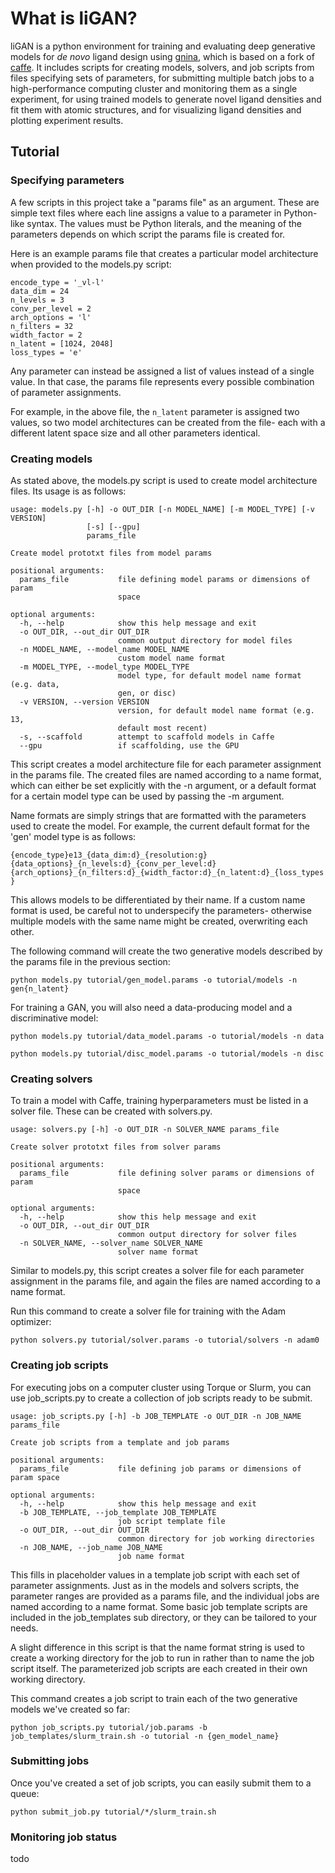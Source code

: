# What is liGAN?

liGAN is a python environment for training and evaluating deep generative models for *de novo* ligand design using [gnina](https://github.com/gnina/gnina), which is based on a fork of [caffe](https://github.com/BVLC/caffe). It includes scripts for creating models, solvers, and job scripts from files specifying sets of parameters, for submitting multiple batch jobs to a high-performance computing cluster and monitoring them as a single experiment, for using trained models to generate novel ligand densities and fit them with atomic structures, and for visualizing ligand densities and plotting experiment results.

## Tutorial

### Specifying parameters

A few scripts in this project take a "params file" as an argument. These are simple text files where each line assigns a value to a parameter in Python-like syntax. The values must be Python literals, and the meaning of the parameters depends on which script the params file is created for.

Here is an example params file that creates a particular model architecture when provided to the models.py script:
```
encode_type = '_vl-l'
data_dim = 24
n_levels = 3
conv_per_level = 2
arch_options = 'l'
n_filters = 32
width_factor = 2
n_latent = [1024, 2048]
loss_types = 'e'
```
Any parameter can instead be assigned a list of values instead of a single value. In that case, the params file represents every possible combination of parameter assignments.

For example, in the above file, the `n_latent` parameter is assigned two values, so two model architectures can be created from the file- each with a different latent space size and all other parameters identical.

### Creating models

As stated above, the models.py script is used to create model architecture files. Its usage is as follows:
```
usage: models.py [-h] -o OUT_DIR [-n MODEL_NAME] [-m MODEL_TYPE] [-v VERSION]
                 [-s] [--gpu]
                 params_file

Create model prototxt files from model params

positional arguments:
  params_file           file defining model params or dimensions of param
                        space

optional arguments:
  -h, --help            show this help message and exit
  -o OUT_DIR, --out_dir OUT_DIR
                        common output directory for model files
  -n MODEL_NAME, --model_name MODEL_NAME
                        custom model name format
  -m MODEL_TYPE, --model_type MODEL_TYPE
                        model type, for default model name format (e.g. data,
                        gen, or disc)
  -v VERSION, --version VERSION
                        version, for default model name format (e.g. 13,
                        default most recent)
  -s, --scaffold        attempt to scaffold models in Caffe
  --gpu                 if scaffolding, use the GPU
```
This script creates a model architecture file for each parameter assignment in the params file. The created files are named according to a name format, which can either be set explicitly with the -n argument, or a default format for a certain model type can be used by passing the -m argument.

Name formats are simply strings that are formatted with the parameters used to create the model. For example, the current default format for the 'gen' model type is as follows:

`{encode_type}e13_{data_dim:d}_{resolution:g}{data_options}_{n_levels:d}_{conv_per_level:d}{arch_options}_{n_filters:d}_{width_factor:d}_{n_latent:d}_{loss_types}`

This allows models to be differentiated by their name. If a custom name format is used, be careful not to underspecify the parameters- otherwise multiple models with the same name might be created, overwriting each other.

The following command will create the two generative models described by the params file in the previous section:

`python models.py tutorial/gen_model.params -o tutorial/models -n gen{n_latent}`

For training a GAN, you will also need a data-producing model and a discriminative model:

`python models.py tutorial/data_model.params -o tutorial/models -n data`

`python models.py tutorial/disc_model.params -o tutorial/models -n disc`

### Creating solvers

To train a model with Caffe, training hyperparameters must be listed in a solver file. These can be created with solvers.py.

```
usage: solvers.py [-h] -o OUT_DIR -n SOLVER_NAME params_file

Create solver prototxt files from solver params

positional arguments:
  params_file           file defining solver params or dimensions of param
                        space

optional arguments:
  -h, --help            show this help message and exit
  -o OUT_DIR, --out_dir OUT_DIR
                        common output directory for solver files
  -n SOLVER_NAME, --solver_name SOLVER_NAME
                        solver name format
```
Similar to models.py, this script creates a solver file for each parameter assignment in the params file, and again the files are named according to a name format.

Run this command to create a solver file for training with the Adam optimizer:

`python solvers.py tutorial/solver.params -o tutorial/solvers -n adam0`

### Creating job scripts

For executing jobs on a computer cluster using Torque or Slurm, you can use job_scripts.py to create a collection of job scripts ready to be submit.

```
usage: job_scripts.py [-h] -b JOB_TEMPLATE -o OUT_DIR -n JOB_NAME params_file

Create job scripts from a template and job params

positional arguments:
  params_file           file defining job params or dimensions of param space

optional arguments:
  -h, --help            show this help message and exit
  -b JOB_TEMPLATE, --job_template JOB_TEMPLATE
                        job script template file
  -o OUT_DIR, --out_dir OUT_DIR
                        common directory for job working directories
  -n JOB_NAME, --job_name JOB_NAME
                        job name format
```
This fills in placeholder values in a template job script with each set of parameter assignments. Just as in the models and solvers scripts, the parameter ranges are provided as a params file, and the individual jobs are named according to a name format. Some basic job template scripts are included in the job_templates sub directory, or they can be tailored to your needs.

A slight difference in this script is that the name format string is used to create a working directory for the job to run in rather than to name the job script itself. The parameterized job scripts are each created in their own working directory.

This command creates a job script to train each of the two generative models we've created so far:

`python job_scripts.py tutorial/job.params -b job_templates/slurm_train.sh -o tutorial -n {gen_model_name}`

### Submitting jobs

Once you've created a set of job scripts, you can easily submit them to a queue:

`python submit_job.py tutorial/*/slurm_train.sh`

### Monitoring job status

todo
